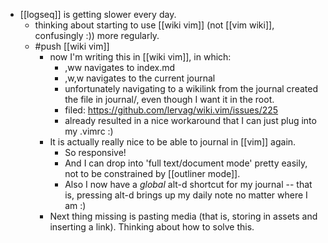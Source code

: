 - [[logseq]] is getting slower every day.
  - thinking about starting to use [[wiki vim]] (not [[vim wiki]], confusingly :)) more regularly.
  - #push [[wiki vim]]
    - now I'm writing this in [[wiki vim]], in which:
      - ,ww navigates to index.md
      - ,w,w navigates to the current journal
      - unfortunately navigating to a wikilink from the journal created the file in journal/, even though I want it in the root.
      - filed: https://github.com/lervag/wiki.vim/issues/225 
      - already resulted in a nice workaround that I can just plug into my .vimrc :)
    - It is actually really nice to be able to journal in [[vim]] again.
      - So responsive!
      - And I can drop into 'full text/document mode' pretty easily, not to be constrained by [[outliner mode]].
      - Also I now have a *global* alt-d shortcut for my journal -- that is, pressing alt-d brings up my daily note no matter where I am :)
    - Next thing missing is pasting media (that is, storing in assets and inserting a link). Thinking about how to solve this.
